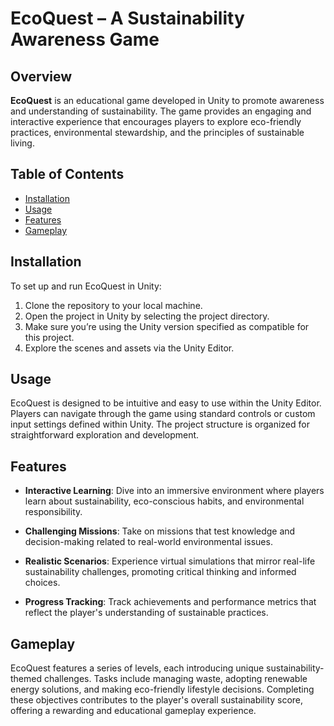 # EcoQuest – A Sustainability Awareness Game

## Overview

**EcoQuest** is an educational game developed in Unity to promote awareness and understanding of sustainability. The game provides an engaging and interactive experience that encourages players to explore eco-friendly practices, environmental stewardship, and the principles of sustainable living.

## Table of Contents

- [Installation](#installation)
- [Usage](#usage)
- [Features](#features)
- [Gameplay](#gameplay)

## Installation

To set up and run EcoQuest in Unity:

1. Clone the repository to your local machine.
2. Open the project in Unity by selecting the project directory.
3. Make sure you’re using the Unity version specified as compatible for this project.
4. Explore the scenes and assets via the Unity Editor.

## Usage

EcoQuest is designed to be intuitive and easy to use within the Unity Editor. Players can navigate through the game using standard controls or custom input settings defined within Unity. The project structure is organized for straightforward exploration and development.

## Features

- **Interactive Learning**: Dive into an immersive environment where players learn about sustainability, eco-conscious habits, and environmental responsibility.
  
- **Challenging Missions**: Take on missions that test knowledge and decision-making related to real-world environmental issues.
  
- **Realistic Scenarios**: Experience virtual simulations that mirror real-life sustainability challenges, promoting critical thinking and informed choices.
  
- **Progress Tracking**: Track achievements and performance metrics that reflect the player's understanding of sustainable practices.

## Gameplay

EcoQuest features a series of levels, each introducing unique sustainability-themed challenges. Tasks include managing waste, adopting renewable energy solutions, and making eco-friendly lifestyle decisions. Completing these objectives contributes to the player's overall sustainability score, offering a rewarding and educational gameplay experience.
